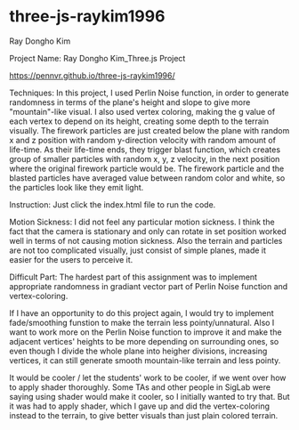 # three-js-raykim1996
Ray Dongho Kim

Project Name: Ray Dongho Kim_Three.js Project

https://pennvr.github.io/three-js-raykim1996/

Techniques:
In this project, I used Perlin Noise function, in order to generate randomness in terms of the plane's height and slope to give more "mountain"-like visual. I also used vertex coloring, making the g value of each vertex to depend on its height, creating some depth to the terrain visually. The firework particles are just created below the plane with random x and z position with random y-direction velocity with random amount of life-time. As their life-time ends, they trigger blast function, which creates group of smaller particles with random x, y, z velocity, in the next position where the original firework particle would be. The firework particle and the blasted particles have averaged value between random color and white, so the particles look like they emit light.

Instruction:
Just click the index.html file to run the code.

Motion Sickness:
I did not feel any particular motion sickness. I think the fact that the camera is stationary and only can rotate in set position worked well in terms of not causing motion sickness. Also the terrain and particles are not too complicated visually, just consist of simple planes, made it easier for the users to perceive it.

Difficult Part:
The hardest part of this assignment was to implement appropriate randomness in gradiant vector part of Perlin Noise function and vertex-coloring.


If I have an opportunity to do this project again, I would try to implement fade/smoothing funstion to make the terrain less pointy/unnatural. Also I want to work more on the Perlin Noise function to improve it and make the adjacent vertices' heights to be more depending on surrounding ones, so even though I divide the whole plane into heigher divisions, increasing vertices, it can still generate smooth mountain-like terrain and less pointy.

It would be cooler / let the students' work to be cooler, if we went over how to apply shader thoroughly. Some TAs and other people in SigLab were saying using shader would make it cooler, so I initially wanted to try that. But it was had to apply shader, which I gave up and did the vertex-coloring instead to the terrain, to give better visuals than just plain colored terrain.
